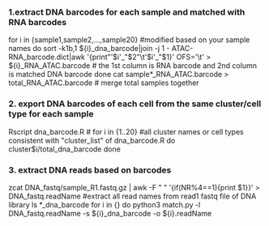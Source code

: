 ### 1.extract DNA barcodes for each sample and matched with RNA barcodes
for i in {sample1,sample2,...,sample20} #modified based on your sample names
do
sort -k1b,1 ${i}_dna_barcode|join -j 1 - ATAC-RNA_barcode.dict|awk '{print"'$i'_"$2"\t'$i'_"$1}' OFS='\t' > ${i}_RNA_ATAC.barcode # the 1st column is RNA barcode and 2nd column is matched DNA barcode
done
cat sample*_RNA_ATAC.barcode > total_RNA_ATAC.barcode # merge total samples together
### 2. export DNA barcodes of each cell from the same cluster/cell type for each sample
Rscript dna_barcode.R #
for i in {1..20} #all cluster names or  cell types consistent with "cluster_list" of dna_barcode.R
do
cluster$i/total_dna_barcode
done
### 3. extract DNA reads based on barcodes
zcat DNA_fastq/sample_R1.fastq.gz | awk -F " " '{if(NR%4==1){print $1}}' > DNA_fastq.readName #extract all read names from read1 fastq file of DNA library
ls *_dna_barcode 
for i in {}
do
python3 match.py -l DNA_fastq.readName
-s ${i}_dna_barcode  -o ${i}.readName

